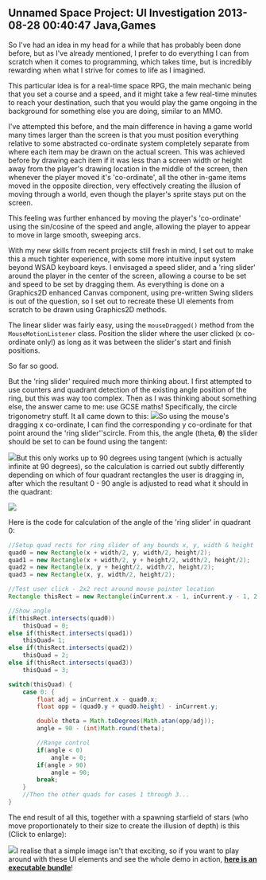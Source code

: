 Unnamed Space Project: UI Investigation
2013-08-28 00:40:47
Java,Games
---

So I've had an idea in my head for a while that has probably been done before, but as I've already mentioned, I prefer to do everything I can from scratch when it comes to programming, which takes time, but is incredibly rewarding when what I strive for comes to life as I imagined.

This particular idea is for a real-time space RPG, the main mechanic being that you set a course and a speed, and it might take a few real-time minutes to reach your destination, such that you would play the game ongoing in the background for something else you are doing, similar to an MMO.

I've attempted this before, and the main difference in having a game world many times larger than the screen is that you must position everything relative to some abstracted co-ordinate system completely separate from where each item may be drawn on the actual screen. This was achieved before by drawing each item if it was less than a screen width or height away from the player's drawing location in the middle of the screen, then whenever the player moved it's 'co-ordinate', all the other in-game items moved in the opposite direction, very effectively creating the illusion of moving through a world, even though the player's sprite stays put on the screen.

This feeling was further enhanced by moving the player's 'co-ordinate' using the sin/cosine of the speed and angle, allowing the player to appear to move in large smooth, sweeping arcs.

With my new skills from recent projects still fresh in mind, I set out to make this a much tighter experience, with some more intuitive input system beyond WSAD keyboard keys. I envisaged a speed slider, and a 'ring slider' around the player in the center of the screen, allowing a course to be set and speed to be set by dragging them. As everything is done on a Graphics2D enhanced Canvas component, using pre-written Swing sliders is out of the question, so I set out to recreate these UI elements from scratch to be drawn using Graphics2D methods.

The linear slider was fairly easy, using the <code>mouseDragged()</code> method from the <code>MouseMotionListener</code> class. Position the slider where the user clicked (x co-ordinate only!) as long as it was between the slider's start and finish positions.

So far so good.

But the 'ring slider' required much more thinking about. I first attempted to use counters and quadrant detection of the existing angle position of the ring, but this was way too complex. Then as I was thinking about something else, the answer came to me: use GCSE maths! Specifically, the circle trigonometry stuff. It all came down to this: ![](/assets/import/media/2013/08/circletheorem.png)So using the mouse's dragging x co-ordinate, I can find the corresponding y co-ordinate for that point around the 'ring slider''scircle. From this, the angle (theta, <b>θ</b>) the slider should be set to can be found using the tangent:

![](/assets/import/media/2013/08/arctan.png)But this only works up to 90 degrees using tangent (which is actually infinite at 90 degrees), so the calculation is carried out subtly differently depending on which of four quadrant rectangles the user is dragging in, after which the resultant 0 - 90 angle is adjusted to read what it should in the quadrant:

![](/assets/import/media/2013/08/quadrantssrc1.png)

Here is the code for calculation of the angle of the 'ring slider' in quadrant 0:

```java
//Setup quad rects for ring slider of any bounds x, y, width & height
quad0 = new Rectangle(x + width/2, y, width/2, height/2);
quad1 = new Rectangle(x + width/2, y + height/2, width/2, height/2);
quad2 = new Rectangle(x, y + height/2, width/2, height/2);
quad3 = new Rectangle(x, y, width/2, height/2);

//Test user click - 2x2 rect around mouse pointer location
Rectangle thisRect = new Rectangle(inCurrent.x - 1, inCurrent.y - 1, 2, 2);

//Show angle
if(thisRect.intersects(quad0))
    thisQuad = 0;
else if(thisRect.intersects(quad1))
    thisQuad= 1;
else if(thisRect.intersects(quad2))
    thisQuad = 2;
else if(thisRect.intersects(quad3))
    thisQuad = 3;

switch(thisQuad) {
    case 0: {
        float adj = inCurrent.x - quad0.x;
        float opp = (quad0.y + quad0.height) - inCurrent.y;

        double theta = Math.toDegrees(Math.atan(opp/adj));
        angle = 90 - (int)Math.round(theta);

        //Range control
        if(angle < 0)
            angle = 0;
        if(angle > 90)
            angle = 90;
        break;
    }
    //Then the other quads for cases 1 through 3...
}
```

The end result of all this, together with a spawning starfield of stars (who move proportionately to their size to create the illusion of depth) is this (Click to enlarge):

![](/assets/import/media/2013/08/inaction.png?w=545)I realise that a simple image isn't that exciting, so if you want to play around with these UI elements and see the whole demo in action, <a title="StarfieldUI Demo Bundle Download!" href="https://www.dropbox.com/s/6lzg9n61lcfyyrz/StarfieldUI%20Demo.zip"><strong>here is an executable bundle</strong></a>!
